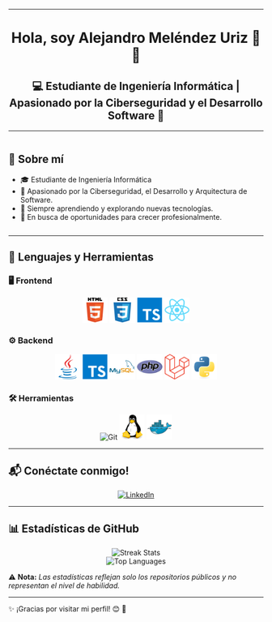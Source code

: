 -----------------------------------------------------------------------------------------

<h1 align="center">Hola, soy Alejandro Meléndez Uriz 👋🤖</h1>

<h2 align="center">💻 Estudiante de Ingeniería Informática | Apasionado por la Ciberseguridad y el Desarrollo Software 🚀</h2>

-----------------------------------------------------------------------------------------

<div align="center" style="display: flex; align-items: center; gap: 20px;">
    <div align="left">
      <h2>🌟 Sobre mí</h2>
      <ul>
        <li>🎓 Estudiante de Ingeniería Informática</li>
        <li>🔐 Apasionado por la Ciberseguridad, el Desarrollo y Arquitectura de Software.</li>
        <li>🚀 Siempre aprendiendo y explorando nuevas tecnologías.</li>
        <li>🎯 En busca de oportunidades para crecer profesionalmente.</li>
      </ul>
    </div>
</div>

-----------------------------------------------------------------------------------------

## 🚀 Lenguajes y Herramientas

### 🖥️ Frontend
<p align="center">
    <img src="https://raw.githubusercontent.com/devicons/devicon/master/icons/html5/html5-original-wordmark.svg" alt="HTML5" width="50" height="50"/>
    <img src="https://raw.githubusercontent.com/devicons/devicon/master/icons/css3/css3-original-wordmark.svg" alt="CSS3" width="50" height="50"/>
    <img src="https://raw.githubusercontent.com/devicons/devicon/master/icons/typescript/typescript-original.svg" alt="TypeScript" width="50" height="50"/>
    <img src="https://raw.githubusercontent.com/devicons/devicon/master/icons/react/react-original.svg" alt="React" width="50" height="50"/>
</p>

### ⚙️ Backend
<p align="center">
    <img src="https://raw.githubusercontent.com/devicons/devicon/master/icons/java/java-original.svg" alt="Java" width="50" height="50"/>
    <img src="https://raw.githubusercontent.com/devicons/devicon/master/icons/typescript/typescript-original.svg" alt="TypeScript" width="50" height="50"/>
    <img src="https://raw.githubusercontent.com/devicons/devicon/master/icons/mysql/mysql-original-wordmark.svg" alt="MySQL" width="50" height="50"/>
    <img src="https://raw.githubusercontent.com/devicons/devicon/master/icons/php/php-original.svg" alt="PHP" width="50" height="50"/>
    <img src="https://raw.githubusercontent.com/devicons/devicon/master/icons/laravel/laravel-original.svg" alt="Laravel" width="50" height="50"/>
    <img src="https://raw.githubusercontent.com/devicons/devicon/master/icons/python/python-original.svg" alt="Python" width="50" height="50"/>
</p>

### 🛠️ Herramientas
<p align="center">
    <img src="https://www.vectorlogo.zone/logos/git-scm/git-scm-icon.svg" alt="Git" width="50" height="50"/>
    <img src="https://raw.githubusercontent.com/devicons/devicon/master/icons/linux/linux-original.svg" alt="Linux" width="50" height="50"/>
    <img src="https://raw.githubusercontent.com/devicons/devicon/master/icons/docker/docker-original.svg" alt="Docker" width="50" height="50"/>
</p>

-----------------------------------------------------------------------------------------

## 📬 Conéctate conmigo!

<p align="center">
    <a href="https://linkedin.com/in/alejandro-meléndez-526795291" target="_blank">
        <img src="https://raw.githubusercontent.com/rahuldkjain/github-profile-readme-generator/master/src/images/icons/Social/linked-in-alt.svg" alt="LinkedIn" width="40" height="40"/>
    </a>
</p>

-----------------------------------------------------------------------------------------

## 📊 Estadísticas de GitHub

<p align="center">
    <img src="https://github-readme-streak-stats.herokuapp.com/?user=amlndz&theme=algolia" alt="Streak Stats"/>
    <br/>
    <img src="https://github-readme-stats.vercel.app/api/top-langs?username=amlndz&show_icons=true&locale=en&layout=compact&theme=algolia" alt="Top Languages" height="192px"/>
</p>

⚠️ **Nota:** *Las estadísticas reflejan solo los repositorios públicos y no representan el nivel de habilidad.*

-----------------------------------------------------------------------------------------

✨ ¡Gracias por visitar mi perfil! 😊 🚀
